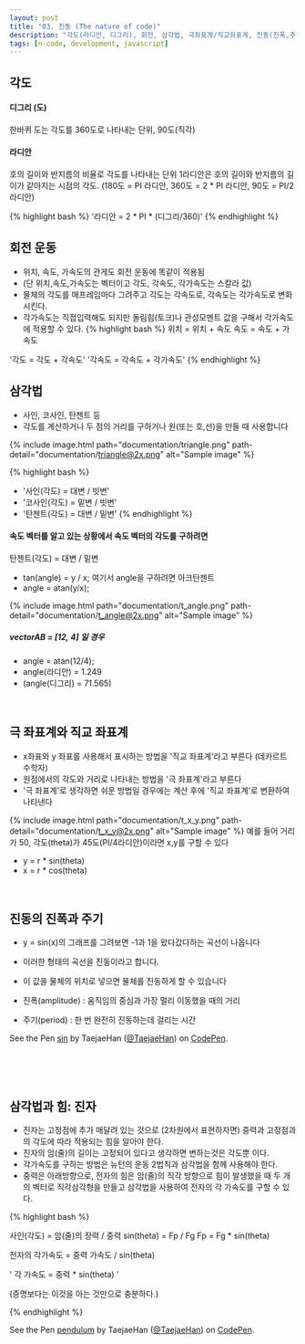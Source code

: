 ```yaml
---
layout: post
title: "03. 진동 (The nature of code)"
description: "각도(라디안, 디그리), 회전, 삼각법, 극좌표계/직교좌표계, 진동(진폭,주기), 진자"
tags: [n-code, development, javascript]
---
```


## 각도

#### 디그리 (도)

한바퀴 도는 각도를 360도로 나타내는 단위, 90도(직각)

#### 라디안

호의 길이와 반지름의 비율로 각도를 나타내는 단위
1라디안은 호의 길이와 반지름의 길이가 같아지는 시점의 각도.
(180도 = PI 라디안, 360도 = 2 * PI 라디안, 90도 = PI/2 라디안)

{% highlight bash %}
'라디안 = 2 * PI * (디그리/360)'
{% endhighlight %}
<br>

## 회전 운동

- 위치, 속도, 가속도의 관게도 회전 운동에 똑같이 적용됨
- (단 위치,속도,가속도는 벡터이고 각도, 각속도, 각가속도는 스칼라 값)
- 물체의 각도를 매프레임마다 그려주고 각도는 각속도로, 각속도는 각가속도로 변화시킨다.
- 각가속도는 직접입력해도 되지만 돌림힘(토크)나 관성모멘트 값을 구해서 각가속도에 적용할 수 있다.
{% highlight bash %}
위치 = 위치 + 속도
속도 = 속도 + 가속도

'각도 = 각도 + 각속도'
'각속도 = 각속도 + 각가속도'
{% endhighlight %}

## 삼각법

- 사인, 코사인, 탄젠트 등
- 각도를 계산하거나 두 점의 거리를 구하거나 원(또는 호,선)을 만들 때 사용합니다

{% include image.html path="documentation/triangle.png" path-detail="documentation/triangle@2x.png" alt="Sample image" %}

{% highlight bash %}
- '사인(각도) = 대변 / 빗변'
- '코사인(각도) = 밑변 / 빗변'
- '탄젠트(각도) = 대변 / 밑변'
{% endhighlight %}

#### 속도 벡터를 알고 있는 상황에서 속도 벡터의 각도를 구하려면

탄젠트(각도) = 대변 / 밑변
- tan(angle) = y / x;
여기서 angle을 구하려면 아크탄젠트
- angle = atan(y/x);


{% include image.html path="documentation/t_angle.png" path-detail="documentation/t_angle@2x.png" alt="Sample image" %}
##### vectorAB = [12, 4] 일 경우 
- angle = atan(12/4);
- angle(라디안) = 1.249 
- (angle(디그리) = 71.565)

<br>

## 극 좌표계와 직교 좌표계

- x좌표와 y 좌표를 사용해서 표시하는 방법을 '직교 좌표계'라고 부른다 (데카르트 수학자)
- 원점에서의 각도와 거리로 나타내는 방법을 '극 좌표계'라고 부른다
- '극 좌표계'로 생각하면 쉬운 방법일 경우에는 계산 후에 '직교 좌표계'로 변환하여 나타낸다

{% include image.html path="documentation/t_x_y.png" path-detail="documentation/t_x_y@2x.png" alt="Sample image" %}
예를 들어 거리가 50, 각도(theta)가 45도(PI/4라디안)이라면 x,y를 구할 수 있다
- y = r * sin(theta)
- x = r * cos(theta)

<br>

## 진동의 진폭과 주기

- y = sin(x)의 그래프를 그려보면 -1과 1을 왔다갔다하는 곡선이 나옵니다
- 이러한 형태의 곡선을 진동이라고 합니다.
- 이 값을 물체의 위치로 넣으면 물체를 진동하게 할 수 있습니다

- 진폭(amplitude) : 움직임의 중심과 가장 멀리 이동했을 때의 거리
- 주기(period) : 한 번 완전히 진동하는데 걸리는 시간

<p data-height="400" data-theme-id="0" data-slug-hash="BWBZPQ" data-default-tab="result" data-user="TaejaeHan" data-embed-version="2" data-pen-title="sin" class="codepen">See the Pen <a href="http://codepen.io/TaejaeHan/pen/BWBZPQ/">sin</a> by TaejaeHan (<a href="http://codepen.io/TaejaeHan">@TaejaeHan</a>) on <a href="http://codepen.io">CodePen</a>.</p>
<script async src="https://production-assets.codepen.io/assets/embed/ei.js"></script>


<br><br><br>

## 삼각법과 힘: 진자

- 진자는 고정점에 추가 매달려 있는 것으로 (2차원에서 표현하자면) 중력과 고정점과의 각도에 따라 적용되는 힘을 알아야 한다. 
- 진자의 암(줄)의 길이는 고정되어 있다고 생각하면 변하는것은 각도뿐 이다. 
- 각가속도를 구하는 방법은 뉴턴의 운동 2법칙과 삼각법을 함께 사용해야 한다. 
- 중력은 아래방향으로, 전자의 힘은 암(줄)의 직각 방향으로 힘이 발생했을 때 두 개의 벡터로 직각삼각형을 만들고 삼각법을 사용하여 전자의 각 가속도를 구할 수 있다.

{% highlight bash %}

사인(각도) = 암(줄)의 장력 / 중력
sin(theta) = Fp / Fg
Fp = Fg * sin(theta)

전자의 각가속도 = 중력 가속도 / sin(theta)

' 각 가속도 = 중력 * sin(theta) '

(증명보다는 이것을 아는 것만으로 충분하다.)

{% endhighlight %}


<p data-height="400" data-theme-id="0" data-slug-hash="gmYGeq" data-default-tab="result" data-user="TaejaeHan" data-embed-version="2" data-pen-title="pendulum" class="codepen">See the Pen <a href="http://codepen.io/TaejaeHan/pen/gmYGeq/">pendulum</a> by TaejaeHan (<a href="http://codepen.io/TaejaeHan">@TaejaeHan</a>) on <a href="http://codepen.io">CodePen</a>.</p>
<script async src="https://production-assets.codepen.io/assets/embed/ei.js"></script>

